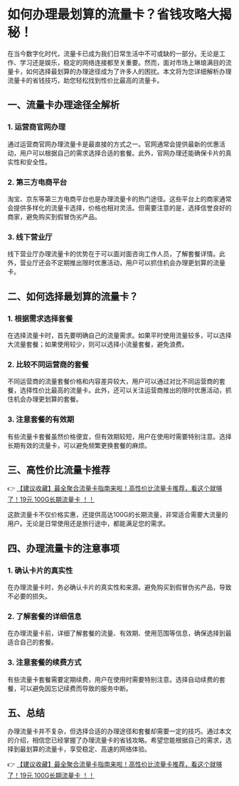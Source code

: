 # 如何办理最划算的流量卡？省钱攻略大揭秘！

在当今数字化时代，流量卡已成为我们日常生活中不可或缺的一部分。无论是工作、学习还是娱乐，稳定的网络连接都至关重要。然而，面对市场上琳琅满目的流量卡，如何选择最划算的办理途径成为了许多人的困扰。本文将为您详细解析办理流量卡的省钱技巧，助您轻松找到性价比最高的流量卡。

## 一、流量卡办理途径全解析

### 1. 运营商官网办理
通过运营商官网办理流量卡是最直接的方式之一。官网通常会提供最新的优惠活动，用户可以根据自己的需求选择合适的套餐。此外，官网办理还能确保卡片的真实性和安全性。

### 2. 第三方电商平台
淘宝、京东等第三方电商平台也是办理流量卡的热门途径。这些平台上的商家通常会提供多样化的流量卡选择，价格也相对灵活。但需要注意的是，选择信誉良好的商家，避免购买到假冒伪劣产品。

### 3. 线下营业厅
线下营业厅办理流量卡的优势在于可以面对面咨询工作人员，了解套餐详情。此外，营业厅还会不定期推出限时优惠活动，用户可以抓住机会办理更划算的流量卡。

## 二、如何选择最划算的流量卡？

### 1. 根据需求选择套餐
在选择流量卡时，首先要明确自己的流量需求。如果平时使用流量较多，可以选择大流量套餐；如果使用较少，则可以选择小流量套餐，避免浪费。

### 2. 比较不同运营商的套餐
不同运营商的流量套餐价格和内容差异较大，用户可以通过对比不同运营商的套餐，选择性价比最高的流量卡。此外，还可以关注运营商推出的限时优惠活动，抓住机会办理更划算的套餐。

### 3. 注意套餐的有效期
有些流量卡套餐虽然价格便宜，但有效期较短，用户在使用时需要特别注意。选择长期有效的流量卡，可以避免频繁更换套餐的麻烦。

## 三、高性价比流量卡推荐

👉 [【建议收藏】最全聚合流量卡指南来啦！高性价比流量卡推荐，看这个就够了！19元 100G长期流量卡 ！！](https://bit.ly/Liuliangka)

这款流量卡不仅价格实惠，还提供高达100G的长期流量，非常适合需要大流量的用户。无论是日常使用还是旅行途中，都能满足您的需求。

## 四、办理流量卡的注意事项

### 1. 确认卡片的真实性
在办理流量卡时，务必确认卡片的真实性和来源。避免购买到假冒伪劣产品，导致不必要的损失。

### 2. 了解套餐的详细信息
在办理流量卡前，详细了解套餐的流量、有效期、使用范围等信息，确保选择到最适合自己的套餐。

### 3. 注意套餐的续费方式
有些流量卡套餐需要定期续费，用户在使用时需要特别注意。选择自动续费的套餐，可以避免因忘记续费而导致的服务中断。

## 五、总结

办理流量卡并不复杂，但选择合适的办理途径和套餐却需要一定的技巧。通过本文的介绍，相信您已经掌握了办理流量卡的省钱攻略。希望您能根据自己的需求，选择到最划算的流量卡，享受稳定、高速的网络体验。

👉 [【建议收藏】最全聚合流量卡指南来啦！高性价比流量卡推荐，看这个就够了！19元 100G长期流量卡 ！！](https://bit.ly/Liuliangka)